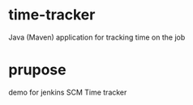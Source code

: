 # time-tracker
Java (Maven) application for tracking time on the job
# prupose
demo for jenkins SCM
Time tracker
